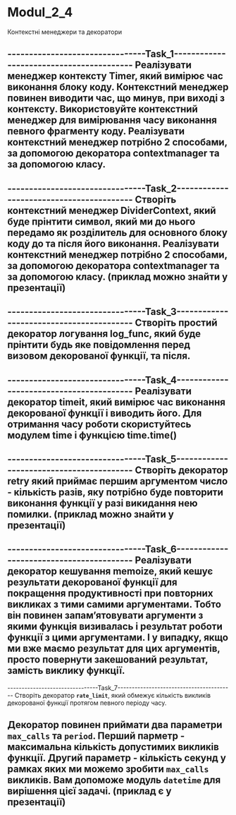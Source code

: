 # Modul_2_4
Контекстні менеджери та декоратори

--------------------------------Task_1-----------------------------------------
Реалізувати менеджер контексту Timer, який вимірює час виконання блоку коду. 
Контекстний менеджер повинен виводити час, що минув, при виході з контексту. 
Використовуйте контекстний менеджер для вимірювання часу виконання певного 
фрагменту коду. Реалізувати контекстний менеджер потрібно 2 способами, за 
допомогою декоратора contextmanager та за допомогою класу.
-------------------------------------------------------------------------------

--------------------------------Task_2-----------------------------------------
Створіть контекстний менеджер DividerContext, який буде прінтити символ, який 
ми до нього передамо як розділитель для основного блоку коду до та після його
виконання. Реалізувати контекстний менеджер потрібно 2 способами, за допомогою 
декоратора contextmanager та за допомогою класу.
(приклад можно знайти у презентації)
-------------------------------------------------------------------------------

--------------------------------Task_3-----------------------------------------
Створіть простий декоратор логування log_func, який буде прінтити будь яке 
повідомлення перед визовом декорованої функції, та після.
-------------------------------------------------------------------------------

--------------------------------Task_4-----------------------------------------
Реалізувати декоратор timeit, який вимірює час виконання декорованої функції 
і виводить його. Для отримання часу роботи скористуйтесь модулем time і
функцією time.time()
-------------------------------------------------------------------------------

--------------------------------Task_5-----------------------------------------
Створіть декоратор retry який приймає першим аргументом число - кількість 
разів, яку потрібно буде повторити виконання функції у разі викидання нею
помилки. (приклад можно знайти у презентації)
-------------------------------------------------------------------------------

--------------------------------Task_6-----------------------------------------
Реалізувати декоратор кешування memoize, який кешує результати декорованої
функції для покращення продуктивності при повторних викликах з тими самими 
аргументами. Тобто він повинен запамʼятовувати аргументи з якими функція 
визивалась і результат роботи функції з цими аргументами. І у випадку, якщо ми
вже маємо результат для цих аргументів, просто повернути закешований результат, 
замість виклику функції.
-------------------------------------------------------------------------------

--------------------------------Task_7-----------------------------------------
Створіть декоратор **`rate_limit`**, який обмежує кількість викликів 
декорованої функції протягом певного періоду часу.

Декоратор повинен приймати два параметри `max_calls` та `period`. 
Перший парметр - максимальна кількість допустимих викликів функції. 
Другий параметр - кількість секунд у рамках яких ми можемо зробити `max_calls` 
викликів. Вам допоможе модуль `datetime` для вирішення цієї задачі.
(приклад є у презентації)
-------------------------------------------------------------------------------

